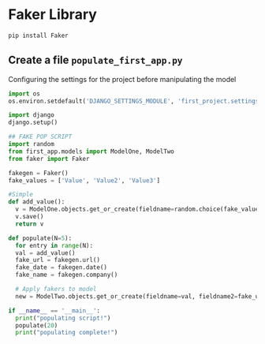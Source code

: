 # Faker Library
```python
pip install Faker
```

## Create a file `populate_first_app.py`
Configuring the settings for the project before manipulating the model
```python
import os
os.environ.setdefault('DJANGO_SETTINGS_MODULE', 'first_project.settings')

import django
django.setup()
```

```Python
## FAKE POP SCRIPT
import random
from first_app.models import ModelOne, ModelTwo
from faker import Faker

fakegen = Faker()
fake_values = ['Value', 'Value2', 'Value3']

#Simple
def add_value():
  v = ModelOne.objects.get_or_create(fieldname=random.choice(fake_values))[0]
  v.save()
  return v

def populate(N=5):
  for entry in range(N):
  val = add_value()
  fake_url = fakegen.url()
  fake_date = fakegen.date()
  fake_name = fakegen.company()

  # Apply fakers to model
  new = ModelTwo.objects.get_or_create(fieldname=val, fieldname2=fake_url, fieldname3=fake_name ...)

if __name__ == '__main__':
  print("populating script!")
  populate(20)
  print("populating complete!")
  ```
